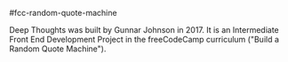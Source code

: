 #fcc-random-quote-machine

Deep Thoughts was built by Gunnar Johnson in 2017. It is an Intermediate Front End Development Project in the freeCodeCamp curriculum ("Build a Random Quote Machine").
